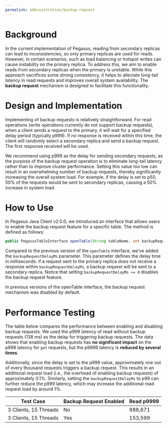 ```yaml
---
permalink: administration/backup-request
---
```


# Background
In the current implementation of Pegasus, reading from secondary replicas can lead to inconsistencies, so only primary replicas are used for reads. However, in certain scenarios, such as load balancing or hotspot writes can cause instability on the primary replica. To address this, we aim to enable reads from secondary replicas when the primary is unstable. While this approach sacrifices some strong consistency, it helps to alleviate long-tail latency in read requests and improves overall system availability. The **backup request** mechanism is designed to facilitate this functionality.

# Design and Implementation
Implementing of backup requests is relatively straightforward. For read operations (write operations currently do not support backup requests), when a client sends a request to the primary, it will wait for a specified delay period (typically p999). If no response is received within this time, the client will randomly select a secondary replica and send a backup request. The first response received will be used.

We recommend using p999 as the delay for sending secondary requests, as the purpose of the backup request operation is to eliminate long-tail latency rather than to improve cluster performance. Setting this value too low can result in an overwhelming number of backup requests, thereby significantly increasing the overall system load. For example, if the delay is set to p50, 50% of the requests would be sent to secondary replicas, causing a 50% increase in system load.

# How to Use
In Pegasus Java Client v2.0.0, we introduced an interface that allows users to enable the backup request feature for a specific table. The method is defined as follows:

```java
public PegasusTableInterface openTable(String tableName, int backupRequestDelayMs) throws PException;
```

Compared to the previous version of the `openTable` interface, we’ve added the `backupRequestDelayMs` parameter. This parameter defines the delay time in milliseconds: if a request sent to the primary replica does not receive a response within `backupRequestDelayMs`, a backup request will be sent to a secondary replica. Notice that setting `backupRequestDelayMs <= 0` disables the backup request feature.

In previous versions of the openTable interface, the backup request mechanism was disabled by default.

# Performance Testing
The table below compares the performance between enabling and disabling backup requests. We used the p999 latency of read without backup requests (138 ms) as the delay for triggering backup requests. The data shows that enabling backup requests has **no significant impact** on the p999 latency for `get` requests, but the p9999 latency is **reduced by several times**.

Additionally, since the delay is set to the p999 value, approximately one out of every thousand requests triggers a backup request. This results in an additional request load (i.e., the overhead of enabling backup requests) of approximately 0.1%. Similarly, setting the `backupRequestDelayMs` to p99 can further reduce the p999 latency, which may increase the additional read request load by around 1%.

| Test Case               | Backup Request Enabled | Read p9999 |
|-------------------------|------------------------|------------|
| 3 Clients, 15 Threads    | No                     | 988,671    |
| 3 Clients, 15 Threads    | Yes                    | 153,599    |
